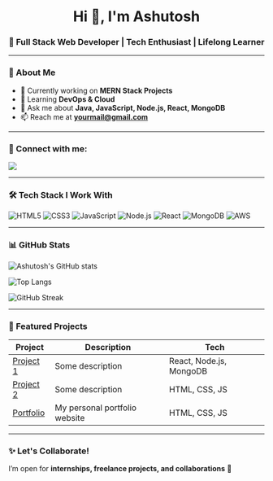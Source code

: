 <h1 align="center">Hi 👋, I'm Ashutosh</h1>
<h3 align="center">🚀 Full Stack Web Developer | Tech Enthusiast | Lifelong Learner</h3>

---

### 🌟 About Me  
- 🔭 Currently working on **MERN Stack Projects**  
- 🌱 Learning **DevOps & Cloud**  
- 💬 Ask me about **Java, JavaScript, Node.js, React, MongoDB**  
- 📫 Reach me at **yourmail@gmail.com**  

---

### 🤝 Connect with me:
<a href="https://linkedin.com/in/yourprofile" target="blank">
<img align="center" src="https://img.shields.io/badge/-LinkedIn-blue?style=flat-square&logo=Linkedin&logoColor=white" />
</a>

---

### 🛠 Tech Stack I Work With
![HTML5](https://img.shields.io/badge/html5-%23E34F26.svg?style=for-the-badge&logo=html5&logoColor=white)
![CSS3](https://img.shields.io/badge/css3-%231572B6.svg?style=for-the-badge&logo=css3&logoColor=white)
![JavaScript](https://img.shields.io/badge/javascript-%23323330.svg?style=for-the-badge&logo=javascript&logoColor=%23F7DF1E)
![Node.js](https://img.shields.io/badge/node.js-6DA55F?style=for-the-badge&logo=node.js&logoColor=white)
![React](https://img.shields.io/badge/react-%2320232a.svg?style=for-the-badge&logo=react&logoColor=%2361DAFB)
![MongoDB](https://img.shields.io/badge/MongoDB-%234ea94b.svg?style=for-the-badge&logo=mongodb&logoColor=white)
![AWS](https://img.shields.io/badge/AWS-%23FF9900.svg?style=for-the-badge&logo=amazon-aws&logoColor=white)

---

### 📊 GitHub Stats  
![Ashutosh's GitHub stats](https://github-readme-stats.vercel.app/api?username=yourusername&show_icons=true&theme=radical)  

![Top Langs](https://github-readme-stats.vercel.app/api/top-langs/?username=yourusername&layout=compact&theme=radical)  

![GitHub Streak](https://github-readme-streak-stats.herokuapp.com/?user=yourusername&theme=radical)

---

### 🚀 Featured Projects
| Project | Description | Tech |
|---------|-------------|------|
| [Project 1](#) | Some description | React, Node.js, MongoDB |
| [Project 2](#) | Some description | HTML, CSS, JS |
| [Portfolio](#) | My personal portfolio website | HTML, CSS, JS |

---

### ✨ Let's Collaborate!  
I’m open for **internships, freelance projects, and collaborations** 🚀
